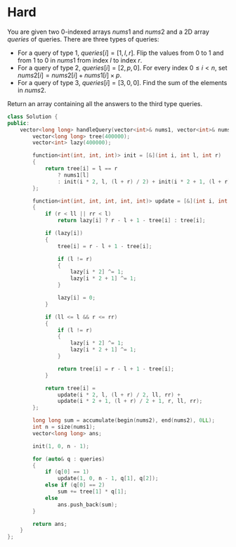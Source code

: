 # Hard

You are given two 0-indexed arrays $nums1$ and $nums2$ and a 2D array $queries$ of queries. There are three types of queries:

- For a query of type 1, $queries[i] = [1, l, r]$. Flip the values from $0$ to $1$ and from $1$ to $0$ in $nums1$ from index $l$ to index $r$.
- For a query of type 2, $queries[i] = [2, p, 0]$. For every index $0 \leq i < n$, set $nums2[i] = nums2[i] + nums1[i] \times p$.
- For a query of type 3, $queries[i] = [3, 0, 0]$. Find the sum of the elements in $nums2$.

Return an array containing all the answers to the third type queries.

```cpp
class Solution {
public:
    vector<long long> handleQuery(vector<int>& nums1, vector<int>& nums2, vector<vector<int>>& queries) {
        vector<long long> tree(400000);
        vector<int> lazy(400000);

        function<int(int, int, int)> init = [&](int i, int l, int r)
        {
            return tree[i] = l == r
                ? nums1[l]
                : init(i * 2, l, (l + r) / 2) + init(i * 2 + 1, (l + r) / 2 + 1, r);
        };

        function<int(int, int, int, int, int)> update = [&](int i, int l, int r, int ll, int rr)
        {
            if (r < ll || rr < l)
                return lazy[i] ? r - l + 1 - tree[i] : tree[i];

            if (lazy[i])
            {
                tree[i] = r - l + 1 - tree[i];

                if (l != r)
                {
                    lazy[i * 2] ^= 1;
                    lazy[i * 2 + 1] ^= 1;
                }

                lazy[i] = 0;
            }

            if (ll <= l && r <= rr)
            {
                if (l != r)
                {
                    lazy[i * 2] ^= 1;
                    lazy[i * 2 + 1] ^= 1;
                }

                return tree[i] = r - l + 1 - tree[i];
            }

            return tree[i] = 
                update(i * 2, l, (l + r) / 2, ll, rr) + 
                update(i * 2 + 1, (l + r) / 2 + 1, r, ll, rr);
        };

        long long sum = accumulate(begin(nums2), end(nums2), 0LL);
        int n = size(nums1);
        vector<long long> ans;

        init(1, 0, n - 1);

        for (auto& q : queries)
        {
            if (q[0] == 1)
                update(1, 0, n - 1, q[1], q[2]);
            else if (q[0] == 2)
                sum += tree[1] * q[1];
            else
                ans.push_back(sum);
        }

        return ans;
    }
};
```
